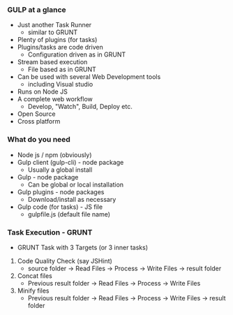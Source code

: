### GULP at a glance
- Just another Task Runner
	- similar to GRUNT
- Plenty of plugins (for tasks)
- Plugins/tasks are code driven
	- Configuration driven as in GRUNT
- Stream based execution
	- File based as in GRUNT
- Can be used with several Web Development tools
	-  including Visual studio
- Runs on Node JS
- A complete web workflow
	- Develop, "Watch", Build, Deploy etc.
- Open Source
- Cross platform

### What do you need
- Node js / npm (obviously)
- Gulp client (gulp-cli) - node package
	- Usually a global install
- Gulp - node package
	- Can be global or local installation
- Gulp plugins - node packages
	- Download/install as necessary
- Gulp code (for tasks) - JS file
	- gulpfile.js (default file name)

### Task Execution - GRUNT
- GRUNT Task with 3 Targets (or 3 inner tasks)
1. Code Quality Check (say JSHint)
	- source folder -> Read Files -> Process -> Write Files -> result folder
2. Concat files
	- Previous result folder ->  Read Files -> Process -> Write Files
3. Minify files
	- Previous result folder ->  Read Files -> Process -> Write Files -> result folder

